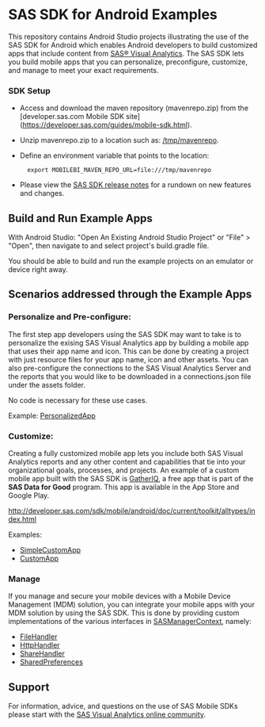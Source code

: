 # SAS SDK for Android Examples

This repository contains Android Studio projects illustrating the use of the SAS SDK for Android which enables Android developers to build customized apps that include content from [SAS® Visual Analytics](https://www.sas.com/en_us/software/visual-analytics.html). The SAS SDK lets you build mobile apps that you can personalize, preconfigure, customize, and manage to meet your exact requirements.

### SDK Setup

* Access and download the maven repository (mavenrepo.zip) from the [developer.sas.com Mobile SDK site] (https://developer.sas.com/guides/mobile-sdk.html).
* Unzip mavenrepo.zip to a location such as: [/tmp/mavenrepo](file:///tmp/mavenrepo/).
* Define an environment variable that points to the location:

		export MOBILEBI_MAVEN_REPO_URL=file:///tmp/mavenrepo
		
* Please view the [SAS SDK release notes](RELEASE_NOTES.MD) for a rundown on new features and changes.

## Build and Run Example Apps

With Android Studio: "Open An Existing Android Studio Project" or "File" > "Open", then navigate to and select project's build.gradle file.

You should be able to build and run the example projects on an emulator or device right away.

## Scenarios addressed through the Example Apps 

### Personalize and Pre-configure: 

The first step app developers using the SAS SDK may want to take is to personalize the exising SAS Visual Analytics app by building a mobile app that uses their app name and icon. This can be done by creating a project with just resource files for your app name, icon and other assets. You can also pre-configure the connections to the SAS Visual Analytics Server and the reports that you would like to be downloaded in a connections.json file under the assets folder.

No code is necessary for these use cases.

Example: [PersonalizedApp](PersonalizedApp)

### Customize: 

Creating a fully customized mobile app lets you include both SAS Visual Analytics reports and any other content and capabilities that tie into your organizational goals, processes, and projects. An example of a custom mobile app built with the SAS SDK is [GatherIQ](https://gatheriq.analytics/), a free app that is part of the **SAS Data for Good** program. This app is available in the App Store and Google Play.

http://developer.sas.com/sdk/mobile/android/doc/current/toolkit/alltypes/index.html

Examples:

* [SimpleCustomApp](SimpleCustomApp)
* [CustomApp](CustomApp)

### Manage
If you manage and secure your mobile devices with a Mobile Device Management (MDM) solution, you can integrate your mobile apps with your MDM solution by using the SAS SDK. This is done by providing custom implementations of the various interfaces in [SASManagerContext](https://developer.sas.com/sdk/mobile/android/doc/current/toolkit/com.sas.android.visualanalytics.sdk/-s-a-s-manager-context/index.html), namely:
 
* [FileHandler](https://developer.sas.com/sdk/mobile/android/doc/current/toolkit/com.sas.android.visualanalytics.sdk/-file-handler/index.html)
* [HttpHandler](https://developer.sas.com/sdk/mobile/android/doc/current/toolkit/com.sas.android.visualanalytics.sdk/-http-handler/index.html)
* [ShareHandler](https://developer.sas.com/sdk/mobile/android/doc/current/toolkit/com.sas.android.visualanalytics.sdk/-share-handler/index.html)
* [SharedPreferences](https://developer.android.com/reference/android/content/SharedPreferences)


## Support
For information, advice, and questions on the use of SAS Mobile SDKs please start with the [SAS Visual Analytics online community](https://communities.sas.com/Visual-Analytics).
